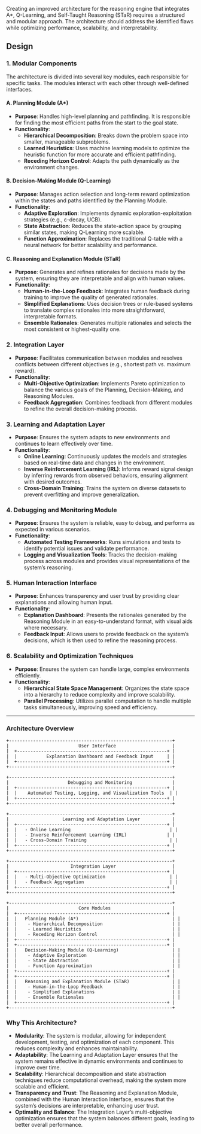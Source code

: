 Creating an improved architecture for the reasoning engine that integrates A\*, Q-Learning, and Self-Taught Reasoning (STaR) requires a structured and modular approach. The architecture should address the identified flaws while optimizing performance, scalability, and interpretability. 
## Design
### **1. Modular Components**
The architecture is divided into several key modules, each responsible for specific tasks. The modules interact with each other through well-defined interfaces.

#### **A. Planning Module (A\*)**
- **Purpose**: Handles high-level planning and pathfinding. It is responsible for finding the most efficient paths from the start to the goal state.
- **Functionality**:
  - **Hierarchical Decomposition**: Breaks down the problem space into smaller, manageable subproblems.
  - **Learned Heuristics**: Uses machine learning models to optimize the heuristic function for more accurate and efficient pathfinding.
  - **Receding Horizon Control**: Adapts the path dynamically as the environment changes.

#### **B. Decision-Making Module (Q-Learning)**
- **Purpose**: Manages action selection and long-term reward optimization within the states and paths identified by the Planning Module.
- **Functionality**:
  - **Adaptive Exploration**: Implements dynamic exploration-exploitation strategies (e.g., ε-decay, UCB).
  - **State Abstraction**: Reduces the state-action space by grouping similar states, making Q-Learning more scalable.
  - **Function Approximation**: Replaces the traditional Q-table with a neural network for better scalability and performance.

#### **C. Reasoning and Explanation Module (STaR)**
- **Purpose**: Generates and refines rationales for decisions made by the system, ensuring they are interpretable and align with human values.
- **Functionality**:
  - **Human-in-the-Loop Feedback**: Integrates human feedback during training to improve the quality of generated rationales.
  - **Simplified Explanations**: Uses decision trees or rule-based systems to translate complex rationales into more straightforward, interpretable formats.
  - **Ensemble Rationales**: Generates multiple rationales and selects the most consistent or highest-quality one.

### **2. Integration Layer**
- **Purpose**: Facilitates communication between modules and resolves conflicts between different objectives (e.g., shortest path vs. maximum reward).
- **Functionality**:
  - **Multi-Objective Optimization**: Implements Pareto optimization to balance the various goals of the Planning, Decision-Making, and Reasoning Modules.
  - **Feedback Aggregation**: Combines feedback from different modules to refine the overall decision-making process.

### **3. Learning and Adaptation Layer**
- **Purpose**: Ensures the system adapts to new environments and continues to learn effectively over time.
- **Functionality**:
  - **Online Learning**: Continuously updates the models and strategies based on real-time data and changes in the environment.
  - **Inverse Reinforcement Learning (IRL)**: Informs reward signal design by inferring rewards from observed behaviors, ensuring alignment with desired outcomes.
  - **Cross-Domain Training**: Trains the system on diverse datasets to prevent overfitting and improve generalization.

### **4. Debugging and Monitoring Module**
- **Purpose**: Ensures the system is reliable, easy to debug, and performs as expected in various scenarios.
- **Functionality**:
  - **Automated Testing Frameworks**: Runs simulations and tests to identify potential issues and validate performance.
  - **Logging and Visualization Tools**: Tracks the decision-making process across modules and provides visual representations of the system’s reasoning.

### **5. Human Interaction Interface**
- **Purpose**: Enhances transparency and user trust by providing clear explanations and allowing human input.
- **Functionality**:
  - **Explanation Dashboard**: Presents the rationales generated by the Reasoning Module in an easy-to-understand format, with visual aids where necessary.
  - **Feedback Input**: Allows users to provide feedback on the system’s decisions, which is then used to refine the reasoning process.

### **6. Scalability and Optimization Techniques**
- **Purpose**: Ensures the system can handle large, complex environments efficiently.
- **Functionality**:
  - **Hierarchical State Space Management**: Organizes the state space into a hierarchy to reduce complexity and improve scalability.
  - **Parallel Processing**: Utilizes parallel computation to handle multiple tasks simultaneously, improving speed and efficiency.

---

### **Architecture Overview**

```
+-------------------------------------------------------------+
|                          User Interface                     |
|  +--------------------------------------------------------+ |
|  |           Explanation Dashboard and Feedback Input     | |
|  +--------------------------------------------------------+ |
+-------------------------------------------------------------+

+-------------------------------------------------------------+
|                      Debugging and Monitoring               |
|  +--------------------------------------------------------+ |
|  |    Automated Testing, Logging, and Visualization Tools  | |
|  +--------------------------------------------------------+ |
+-------------------------------------------------------------+

+-------------------------------------------------------------+
|                    Learning and Adaptation Layer            |
|  +--------------------------------------------------------+ |
|  |   - Online Learning                                     | |
|  |   - Inverse Reinforcement Learning (IRL)               | |
|  |   - Cross-Domain Training                               | |
|  +--------------------------------------------------------+ |
+-------------------------------------------------------------+

+-------------------------------------------------------------+
|                       Integration Layer                     |
|  +--------------------------------------------------------+ |
|  |   - Multi-Objective Optimization                        | |
|  |   - Feedback Aggregation                                | |
|  +--------------------------------------------------------+ |
+-------------------------------------------------------------+

+-------------------------------------------------------------+
|                          Core Modules                       |
|  +--------------------------------------------------------+ |
|  |   Planning Module (A*)                                   | |
|  |    - Hierarchical Decomposition                          | |
|  |    - Learned Heuristics                                  | |
|  |    - Receding Horizon Control                            | |
|  +--------------------------------------------------------+ |
|  +--------------------------------------------------------+ |
|  |   Decision-Making Module (Q-Learning)                    | |
|  |    - Adaptive Exploration                                | |
|  |    - State Abstraction                                   | |
|  |    - Function Approximation                              | |
|  +--------------------------------------------------------+ |
|  +--------------------------------------------------------+ |
|  |   Reasoning and Explanation Module (STaR)                | |
|  |    - Human-in-the-Loop Feedback                          | |
|  |    - Simplified Explanations                             | |
|  |    - Ensemble Rationales                                 | |
|  +--------------------------------------------------------+ |
+-------------------------------------------------------------+
```

### **Why This Architecture?**

- **Modularity**: The system is modular, allowing for independent development, testing, and optimization of each component. This reduces complexity and enhances maintainability.
- **Adaptability**: The Learning and Adaptation Layer ensures that the system remains effective in dynamic environments and continues to improve over time.
- **Scalability**: Hierarchical decomposition and state abstraction techniques reduce computational overhead, making the system more scalable and efficient.
- **Transparency and Trust**: The Reasoning and Explanation Module, combined with the Human Interaction Interface, ensures that the system’s decisions are interpretable, enhancing user trust.
- **Optimality and Balance**: The Integration Layer’s multi-objective optimization ensures that the system balances different goals, leading to better overall performance.